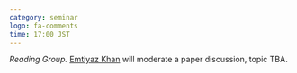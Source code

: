 ```yaml
---
category: seminar
logo: fa-comments
time: 17:00 JST
---
```


*Reading Group.* [Emtiyaz Khan](http://emtiyaz.github.io) will moderate a paper discussion, topic TBA.
